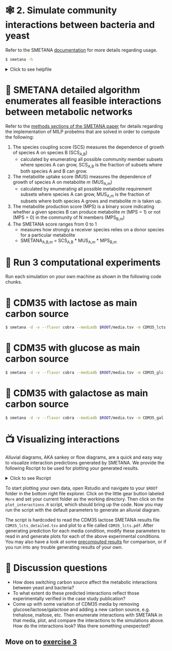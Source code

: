 # 🕸️ 2. Simulate community interactions between bacteria and yeast

Refer to the SMETANA [documentation](https://smetana.readthedocs.io/en/latest/usage.html#) for more details regarding usage.

```bash
$ smetana -h
```
<details>
    <summary>Click to see helpfile</summary>
  
```

usage: smetana [-h] [-c COMMUNITIES.TSV] [-o OUTPUT] [--flavor FLAVOR]
               [-m MEDIA] [--mediadb MEDIADB]
               [-g | -d | -a ABIOTIC | -b BIOTIC] [-p P] [-n N] [-v] [-z]
               [--solver SOLVER] [--molweight] [--exclude EXCLUDE]
               [--no-coupling]
               MODELS [MODELS ...]

Calculate SMETANA scores for one or multiple microbial communities.

positional arguments:
  MODELS                
                        Multiple single-species models (one or more files).
                        
                        You can use wild-cards, for example: models/*.xml, and optionally protect with quotes to avoid automatic bash
                        expansion (this will be faster for long lists): "models/*.xml". 

optional arguments:
  -h, --help            show this help message and exit
  -c COMMUNITIES.TSV, --communities COMMUNITIES.TSV
                        
                        Run SMETANA for multiple (sub)communities.
                        The communities must be specified in a two-column tab-separated file with community and organism identifiers.
                        The organism identifiers should match the file names in the SBML files (without extension).
                        
                        Example:
                            community1	organism1
                            community1	organism2
                            community2	organism1
                            community2	organism3
                        
  -o OUTPUT, --output OUTPUT
                        Prefix for output file(s).
  --flavor FLAVOR       Expected SBML flavor of the input files (cobra or fbc2).
  -m MEDIA, --media MEDIA
                        Run SMETANA for given media (comma-separated).
  --mediadb MEDIADB     Media database file
  -g, --global          Run global analysis with MIP/MRO (faster).
  -d, --detailed        Run detailed SMETANA analysis (slower).
  -a ABIOTIC, --abiotic ABIOTIC
                        Test abiotic perturbations with given list of compounds.
  -b BIOTIC, --biotic BIOTIC
                        Test biotic perturbations with given list of species.
  -p P                  Number of components to perturb simultaneously (default: 1).
  -n N                  
                        Number of random perturbation experiments per community (default: 1).
                        Selecting n = 0 will test all single species/compound perturbations exactly once.
  -v, --verbose         Switch to verbose mode
  -z, --zeros           Include entries with zero score.
  --solver SOLVER       Change default solver (current options: 'gurobi', 'cplex').
  --molweight           Use molecular weight minimization (recomended).
  --exclude EXCLUDE     List of compounds to exclude from calculations (e.g.: inorganic compounds).
  --no-coupling         Don't compute species coupling scores.
```
 </details>

  
# 🤝 SMETANA detailed algorithm enumerates all feasible interactions between metabolic networks

Refer to the [methods sections of the SMETANA paper](https://www.pnas.org/content/112/20/6449#sec-7) for details regarding the implementation of MILP probelms that are solved in order to compute the following:

1. The species coupling score (SCS) measures the dependence of growth of species A on species B (SCS<sub>A,B</sub>)
   - calculated by enumerating all possible community member subsets where species A can grow, SCS<sub>A,B</sub> is the fraction of subsets where both species A and B can grow.
2. The metabolite uptake score (MUS) measures the dependence of growth of species A on metabolite *m* (MUS<sub>A,*m*</sub>)
   - calculated by enumerating all possible metabolite requirement subsets where species A can grow, MUS<sub>A,*m*</sub> is the fraction of subsets where both species A grows and metabolite *m* is taken up.
3. The metabolite production score (MPS) is a binary score indicating whether a given species B can produce metabolite *m* (MPS = 1) or not (MPS = 0) in the community of N members (MPS<sub>B,*m*</sub>)
4. The SMETANA score ranges from 0 to 1
   - measures how strongly a receiver species relies on a donor species for a particular metabolite
   - SMETANA<sub>A,B,*m*</sub> = SCS<sub>A,B</sub> * MUS<sub>A,*m*</sub> * MPS<sub>B,*m*</sub>

# 🥼 Run 3 computational experiments

Run each simulation on your own machine as shown in the following code chunks.

# 🐄 CDM35 with lactose as main carbon source

```bash
$ smetana -d -v --flavor cobra --mediadb $ROOT/media.tsv -m CDM35_lcts -o $ROOT/CDM35_lcts $ROOT/models/*.xml && paste $ROOT/CDM35_lcts_detailed.tsv 
```
  
# 🍬 CDM35 with glucose as main carbon source

```bash
$ smetana -d -v --flavor cobra --mediadb $ROOT/media.tsv -m CDM35_glc -o $ROOT/CDM35_glc $ROOT/models/*.xml && paste $ROOT/CDM35_glc_detailed.tsv 
```

# 🌌 CDM35 with galactose as main carbon source

```bash
$ smetana -d -v --flavor cobra --mediadb $ROOT/media.tsv -m CDM35_gal -o $ROOT/CDM35_gal $ROOT/models/*.xml && paste $ROOT/CDM35_gal_detailed.tsv 
```

# 📺 Visualizing interactions

Alluvial diagrams, AKA sankey or flow diagrams, are a quick and easy way to visualize interaction predictions generated by SMETANA. We provide the following Rscript to be used for plotting your generated results. 

<details>
    <summary>Click to see Rscript</summary>

https://github.com/franciscozorrilla/EMBOMicroCom/blob/905fb9fc674d2af731fc978079597f6027b15c1a/plot_interactions.R#L1-L23

  </details>

To start plotting your own data, open Rstudio and navigate to your `$ROOT` folder in the bottom right file explorer. Click on the little gear button labeled `More` and set your current folder as the working directory. Then click on the `plot_interactions.R` script, which should bring up the code. Now you may run the script with the default parameters to generate an alluvial diagram.
    
The script is hardcoded to read the CDM35 lactose SMETANA results file `CDM35_lcts_detailed.tsv` and plot to a file called `CDM35_lcts.pdf`. After generating prediction for each media condition, modify these parameters to read in and generate plots for each of the above experimental conditions. You may also have a look at some [precomputed results](https://github.com/franciscozorrilla/EMBOMicroCom/blob/main/exercises/precomputed_simulations.md) for comparison, or if you run into any trouble generating results of your own.

# 💎 Discussion questions
* How does switching carbon source affect the metabolic interactions between yeast and bacteria?
* To what extent do these predicted interactions reflect those experimentally verified in the case study publication?
* Come up with some variation of CDM35 media by removing glucose/lactose/galactose and adding a new carbon source, e.g. trehalose, maltose, etc. Then enumerate interactions with SMETANA in that media, plot, and compare the interactions to the simulations above. How do the interactions look? Was there something unexpected?

## Move on to [exercise 3](https://github.com/franciscozorrilla/EMBOMicroCom/blob/main/exercises/exercise_3.md)
